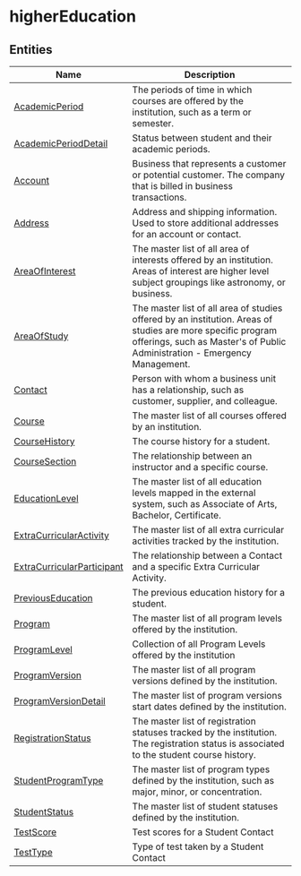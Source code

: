 
# higherEducation


## Entities

|Name|Description|
|---|---|
|[AcademicPeriod](AcademicPeriod.cdm.json)|The periods of time in which courses are offered by the institution,  such as a term or semester.  |
|[AcademicPeriodDetail](AcademicPeriodDetail.cdm.json)|Status between student and their academic periods.  |
|[Account](Account.cdm.json)|Business that represents a customer or potential customer. The company that is billed in business transactions.  |
|[Address](Address.cdm.json)|Address and shipping information. Used to store additional addresses for an account or contact.  |
|[AreaOfInterest](AreaOfInterest.cdm.json)|The master list of all area of interests offered by an institution.  Areas of interest are higher level subject groupings like astronomy, or business.  |
|[AreaOfStudy](AreaOfStudy.cdm.json)|The master list of all area of studies offered by an institution.  Areas of studies are more specific program offerings, such as Master's of Public Administration - Emergency Management.  |
|[Contact](Contact.cdm.json)|Person with whom a business unit has a relationship, such as customer, supplier, and colleague.  |
|[Course](Course.cdm.json)|The master list of all courses offered by an institution.  |
|[CourseHistory](CourseHistory.cdm.json)|The course history for a student.  |
|[CourseSection](CourseSection.cdm.json)|The relationship between an instructor and a specific course.  |
|[EducationLevel](EducationLevel.cdm.json)|The master list of all education levels mapped in the external system, such as Associate of Arts, Bachelor, Certificate.  |
|[ExtraCurricularActivity](ExtraCurricularActivity.cdm.json)|The master list of all extra curricular activities tracked by the institution.  |
|[ExtraCurricularParticipant](ExtraCurricularParticipant.cdm.json)|The relationship between a Contact and a specific Extra Curricular Activity.  |
|[PreviousEducation](PreviousEducation.cdm.json)|The previous education history for a student.  |
|[Program](Program.cdm.json)|The master list of all program levels offered by the institution.  |
|[ProgramLevel](ProgramLevel.cdm.json)|Collection of all Program Levels offered by the institution  |
|[ProgramVersion](ProgramVersion.cdm.json)|The master list of all program versions defined by the institution.  |
|[ProgramVersionDetail](ProgramVersionDetail.cdm.json)|The master list of program versions start dates defined by the institution.  |
|[RegistrationStatus](RegistrationStatus.cdm.json)|The master list of registration statuses tracked by the institution. The registration status is associated to the student course history.  |
|[StudentProgramType](StudentProgramType.cdm.json)|The master list of program types defined by the institution, such as major, minor, or concentration.  |
|[StudentStatus](StudentStatus.cdm.json)|The master list of student statuses defined by the institution.  |
|[TestScore](TestScore.cdm.json)|Test scores for a Student Contact  |
|[TestType](TestType.cdm.json)|Type of test taken by a Student Contact  |
